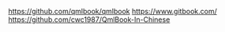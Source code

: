 https://github.com/qmlbook/qmlbook
https://www.gitbook.com/
https://github.com/cwc1987/QmlBook-In-Chinese